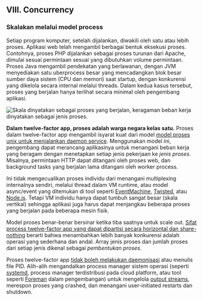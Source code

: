 ## VIII. Concurrency
### Skalakan melalui model process

Setiap program komputer, setelah dijalankan, diwakili oleh satu atau lebih proses. Aplikasi web telah mengambil berbagai bentuk eksekusi proses. Contohnya, proses PHP dijalankan sebagai proses turunan dari Apache, dimulai sesuai permintaan sesuai yang dibutuhkan volume permintaan. Proses Java mengambil pendekatan yang berlawanan, dengan JVM menyediakan satu uberprocess besar yang mencadangkan blok besar sumber daya sistem (CPU dan memori) saat startup, dengan konkurensi yang dikelola secara internal melalui threads. Dalam kedua kasus tersebut, proses yang berjalan hanya terlihat secara minimal oleh pengembang aplikasi.

![Skala dinyatakan sebagai proses yang berjalan, keragaman beban kerja dinyatakan sebagai jenis proses.](/images/process-types.png)

**Dalam twelve-factor app, proses adalah warga negara kelas satu.** Proses dalam twelve-factor app mengambil isyarat kuat dari model [model proses unix untuk menjalankan daemon service](https://adam.herokuapp.com/past/2011/5/9/applying_the_unix_process_model_to_web_apps/). Menggunakan model ini, pengembang dapat merancang aplikasinya untuk menangani beban kerja yang beragam dengan menetapkan setiap jenis pekerjaan ke *jenis proses*. Misalnya, permintaan HTTP dapat ditangani oleh proses web, dan background tasks yang berjalan lama ditangani oleh worker process.

Ini tidak mengecualikan proses individu dari menangani multiplexing internalnya sendiri, melalui thread dalam VM runtime, atau model async/event yang ditemukan di tool seperti [EventMachine](https://github.com/eventmachine/eventmachine), [Twisted](http://twistedmatrix.com/trac/), atau [Node.js](http://nodejs.org/). Tetapi VM individu hanya dapat tumbuh sangat besar (skala vertikal) sehingga aplikasi juga harus dapat menjangkau beberapa proses yang berjalan pada beberapa mesin fisik.

Model proses benar-benar bersinar ketika tiba saatnya untuk scale out. [Sifat process twelve-factor app yang dapat dipartisi secara horizontal dan share-nothing](./processes) berarti bahwa menambahkan lebih banyak konkurensi adalah operasi yang sederhana dan andal. Array jenis proses dan jumlah proses dari setiap jenis dikenal sebagai *pembentukan proses*.

Proses twelve-factor app [tidak boleh melakukan daemonisasi](http://dustin.github.com/2010/02/28/running-processes.html) atau menulis file PID. Alih-alih mengandalkan process manager sistem operasi (seperti [systemd](https://www.freedesktop.org/wiki/Software/systemd/), process manager terdistribusi pada cloud platform, atau tool seperti [Foreman](http://blog.daviddollar.org/2011/05/06/introducing-foreman.html) dalam pengembangan) untuk mengelola [output streams](./logs), merespon proses yang crashed, dan menangani user-initiated restarts dan shutdown.
